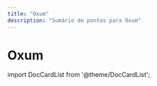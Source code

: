 ```yaml
---
title: "Oxum"
description: "Sumário de pontos para Oxum"
---
```


# Oxum

import DocCardList from '@theme/DocCardList';

<DocCardList />
